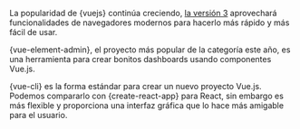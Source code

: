 La popularidad de {vuejs} continúa creciendo, [la versión 3](https://medium.com/vue-mastery/evan-you-previews-vue-js-3-0-ab063dec3547) aprovechará funcionalidades de navegadores modernos para hacerlo más rápido y más fácil de usar.

{vue-element-admin}, el proyecto más popular de la categoría este año, es una herramienta para crear bonitos dashboards usando componentes Vue.js.

{vue-cli} es la forma estándar para crear un nuevo proyecto Vue.js. Podemos compararlo con {create-react-app} para React, sin embargo es más flexible y proporciona una interfaz gráfica que lo hace más amigable para el usuario.

